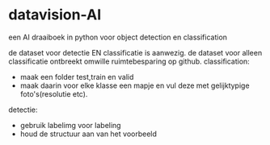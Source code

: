 # datavision-AI
een AI draaiboek in python voor object detection en classification

de dataset voor detectie EN classificatie is aanwezig.
de dataset voor alleen classificatie ontbreekt omwille ruimtebesparing op github.
classification:
*  maak een folder test,train en valid
*  maak daarin voor elke klasse een mapje en vul deze met gelijktypige foto's(resolutie etc).

detectie:
*  gebruik labelimg voor labeling
*  houd de structuur aan van het voorbeeld
